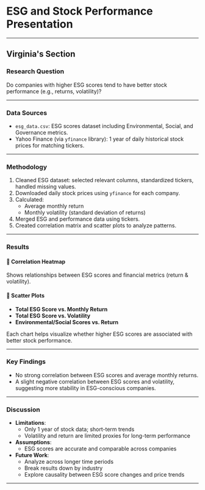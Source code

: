 
# ESG and Stock Performance Presentation

---

## Virginia's Section

### Research Question
Do companies with higher ESG scores tend to have better stock performance (e.g., returns, volatility)?

---

### Data Sources
- `esg_data.csv`: ESG scores dataset including Environmental, Social, and Governance metrics.
- Yahoo Finance (via `yfinance` library): 1 year of daily historical stock prices for matching tickers.

---

### Methodology
1. Cleaned ESG dataset: selected relevant columns, standardized tickers, handled missing values.
2. Downloaded daily stock prices using `yfinance` for each company.
3. Calculated:
   - Average monthly return
   - Monthly volatility (standard deviation of returns)
4. Merged ESG and performance data using tickers.
5. Created correlation matrix and scatter plots to analyze patterns.

---

### Results

#### 🔹 Correlation Heatmap
Shows relationships between ESG scores and financial metrics (return & volatility).

#### 🔹 Scatter Plots
- **Total ESG Score vs. Monthly Return**
- **Total ESG Score vs. Volatility**
- **Environmental/Social Scores vs. Return**

Each chart helps visualize whether higher ESG scores are associated with better stock performance.

---

### Key Findings
- No strong correlation between ESG scores and average monthly returns.
- A slight negative correlation between ESG scores and volatility, suggesting more stability in ESG-conscious companies.

---

### Discussion
- **Limitations**:
  - Only 1 year of stock data; short-term trends
  - Volatility and return are limited proxies for long-term performance
- **Assumptions**:
  - ESG scores are accurate and comparable across companies
- **Future Work**:
  - Analyze across longer time periods
  - Break results down by industry
  - Explore causality between ESG score changes and price trends

---

